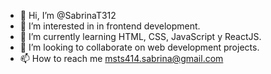 - 👋 Hi, I’m @SabrinaT312
- 👀 I’m interested in in frontend development.
- 🌱 I’m currently learning HTML, CSS, JavaScript y ReactJS.
- 💞️ I’m looking to collaborate on web development projects.
- 📫 How to reach me msts414.sabrina@gmail.com

<!---
SabrinaT312/SabrinaT312 is a ✨ special ✨ repository because its `README.md` (this file) appears on your GitHub profile.
You can click the Preview link to take a look at your changes.
--->
